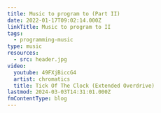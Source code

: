 ```yaml
---
title: Music to program to (Part II)
date: 2022-01-17T09:02:14.000Z
linkTitle: Music to program to II
tags:
  - programming-music
type: music
resources:
  - src: header.jpg
video:
  youtube: 49FXjBiccG4
  artist: chromatics
  title: Tick Of The Clock (Extended Overdrive)
lastmod: 2024-03-03T14:31:01.000Z
fmContentType: blog
---
```

